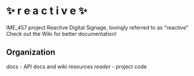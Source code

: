 # :sparkles: r e a c t i v e :sparkles:
IME_457 project Reactive Digital Signage, lovingly referred to as "reactive"  
Check out the Wiki for better documentation!
## Organization
*docs* -  API docs and wiki resources
*reader* - project code
